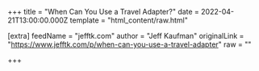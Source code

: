 
+++
title = "When Can You Use a Travel Adapter?"
date = 2022-04-21T13:00:00.000Z
template = "html_content/raw.html"

[extra]
feedName = "jefftk.com"
author = "Jeff Kaufman"
originalLink = "https://www.jefftk.com/p/when-can-you-use-a-travel-adapter"
raw = ""

+++

